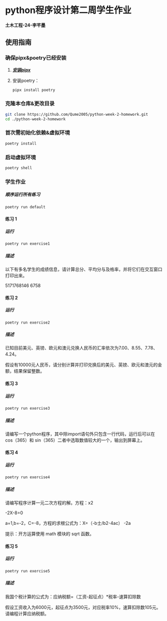 # python程序设计第二周学生作业



**土木工程-24-李芊墨**

## 使用指南



### 确保pipx&poetry已经安装

1. ***[安装pipx](https://pipx.pypa.io/stable/)***

2. 安装poetry：

   ```bash
   pipx install poetry
   ```


### 克隆本仓库&更改目录

```bash
git clone https://github.com/Qume2005/python-week-2-homework.git
cd ./python-week-2-homework
```

### 首次需初始化依赖&虚拟环境

```bash
poetry install
```

### 启动虚拟环境

```bash
poetry shell
```

### 学生作业

##### 顺序运行所有练习

```bash
poetry run default
```

#### 练习 1

##### 运行

```bash
poetry run exercise1
```

##### 描述

以下有多名学生的成绩信息，请计算总分、平均分与及格率，并将它们在交互窗口打印出来。

5171768146 6758

#### 练习 2

##### 运行

```bash
poetry run exercise2
```

##### 描述

已知目前美元、英镑、欧元和澳元兑换人民币的汇率依次为7.00、8.55、7.78、4.24。

假设有10000元人民币，请分别计算并打印兑换后的美元、英镑、欧元和澳元的金额，结果保留整数。

#### 练习 3

##### 运行

```bash
poetry run exercise3
```

##### 描述

请编写一个python程序，其中除import语句外只包含一行代码，运行后可以在 cos（365）和 sin（365）二者中选取数值较大的一个，输出到屏幕上。

#### 练习 4

##### 运行

```bash
poetry run exercise4
```

##### 描述

请编写程序计算一元二次方程的解。方程：x2

-2X-8=0

a=1,b=-2，C=-8，方程的求根公式为：X=（-b士/b2-4ac） -2a

提示：开方运算使用 math 模块的 sqrt 函数。

#### 练习 5

##### 运行

```bash
poetry run exercise5
```

##### 描述

我国个税计算的公式为：应纳税额=（工资-起征点）*税率-速算扣除数

假设工资收入为6000元，起征点为3500元，对应税率10%，速算扣除数105元。请编程计算应纳税额。